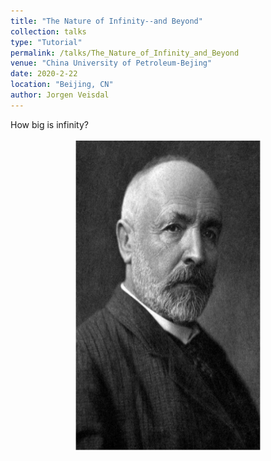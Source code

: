 ```yaml
---
title: "The Nature of Infinity--and Beyond"
collection: talks
type: "Tutorial"
permalink: /talks/The_Nature_of_Infinity_and_Beyond
venue: "China University of Petroleum-Bejing"
date: 2020-2-22
location: "Beijing, CN"
author: Jorgen Veisdal
---
```


How big is infinity?

<center>
  <a href="https://wuguoning.github.io/talks/docs/theNatureofInfinityandBeyond.pdf">
    <img src="./figs/cantor.png" width="300" height="500"/>
  </a>
</center>
